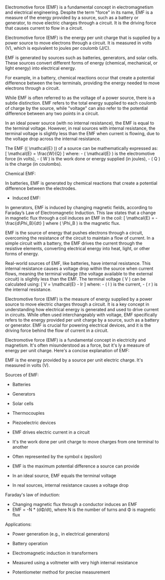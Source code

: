 Electromotive force (EMF) is a fundamental concept in electromagnetism and electrical engineering. Despite the term "force" in its name, EMF is a measure of the energy provided by a source, such as a battery or generator, to move electric charges through a circuit. It is the driving force that causes current to flow in a circuit.

Electromotive force (EMF) is the energy per unit charge that is supplied by a power source to move electrons through a circuit. It is  measured in volts (V), which is equivalent to joules per coulomb (J/C).

EMF is generated by sources such as batteries, generators, and solar cells. These sources convert different forms of energy (chemical, mechanical, or light energy) into electrical energy.

For example, in a battery, chemical reactions occur that create a potential difference between the two terminals, providing the energy needed to move electrons through a circuit.

While EMF is often referred to as the voltage of a power source, there is a subtle distinction. EMF refers to the total energy supplied to each coulomb of charge by the source, while "voltage" can also refer to the potential difference between any two points in a circuit.

In an ideal power source (with no internal resistance), the EMF is equal to the terminal voltage. However, in real sources with internal resistance, the terminal voltage is slightly less than the EMF when current is flowing, due to the voltage drop across the internal resistance.

The EMF (\( \mathcal{E} \)) of a source can be mathematically expressed as:
     \[
     \mathcal{E} = \frac{W}{Q}
     \]
     where:
     - \( \mathcal{E} \) is the electromotive force (in volts),
     - \( W \) is the work done or energy supplied (in joules),
     - \( Q \) is the charge (in coulombs).

Chemical EMF:

   In batteries, EMF is generated by chemical reactions that create a potential difference between the electrodes.

   - Induced EMF:

   In generators, EMF is induced by changing magnetic fields, according to Faraday’s Law of Electromagnetic Induction. This law states that a change in magnetic flux through a coil induces an EMF in the coil:
     \[
     \mathcal{E} = -\frac{d\Phi_B}{dt}
     \]
     where \( \Phi_B \) is the magnetic flux.

EMF is the source of energy that pushes electrons through a circuit, overcoming the resistance of the circuit to maintain a flow of current. In a simple circuit with a battery, the EMF drives the current through the resistive elements, converting electrical energy into heat, light, or other forms of energy.

Real-world sources of EMF, like batteries, have internal resistance. This internal resistance causes a voltage drop within the source when current flows, meaning the terminal voltage (the voltage available to the external circuit) is slightly less than the EMF.
The terminal voltage \( V \) can be calculated using:
     \[
     V = \mathcal{E} - Ir
     \]
     where:
     - \( I \) is the current,
     - \( r \) is the internal resistance.

Electromotive force (EMF) is the measure of energy supplied by a power source to move electric charges through a circuit. It is a key concept in understanding how electrical energy is generated and used to drive current in circuits. While often used interchangeably with voltage, EMF specifically refers to the energy provided per unit charge by a source, such as a battery or generator. EMF is crucial for powering electrical devices, and it is the driving force behind the flow of current in a circuit.

Electromotive force (EMF) is a fundamental concept in electricity and magnetism. It's often misunderstood as a force, but it's ly a measure of energy per unit charge. Here's a concise explanation of EMF:

EMF is the energy provided by a source per unit electric charge. It's measured in volts (V).

Sources of EMF:

- Batteries
- Generators
- Solar cells
- Thermocouples
- Piezoelectric devices

- EMF drives electric current in a circuit
- It's the work done per unit charge to move charges from one terminal to another
- Often represented by the symbol ε (epsilon)

- EMF is the maximum potential difference a source can provide
- In an ideal source, EMF equals the terminal voltage
- In real sources, internal resistance causes a voltage drop

Faraday's law of induction:

- Changing magnetic flux through a conductor induces an EMF
- EMF = -N * (dΦ/dt), where N is the number of turns and Φ is magnetic flux

Applications:

- Power generation (e.g., in electrical generators)
- Battery operation
- Electromagnetic induction in transformers

- Measured using a voltmeter with very high internal resistance
- Potentiometer method for precise measurement
